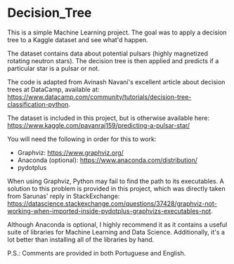 # Decision_Tree
This is a simple Machine Learning project. The goal was to apply a decision tree to a Kaggle dataset and see what'd happen.

The dataset contains data about potential pulsars (highly magnetized rotating neutron stars). The decision tree is then applied and predicts if a particular star is a pulsar or not.

The code is adapted from Avinash Navani's excellent article about decision trees at DataCamp, available at: https://www.datacamp.com/community/tutorials/decision-tree-classification-python. 

The dataset is included in this project, but is otherwise available here: https://www.kaggle.com/pavanraj159/predicting-a-pulsar-star/

You will need the following in order for this to work:

  - Graphviz: https://www.graphviz.org/
  - Anaconda (optional): https://www.anaconda.com/distribution/
  - pydotplus
  
When using Graphviz, Python may fail to find the path to its executables. A solution to this problem is provided in this project, which was directly taken from Sarunas' reply in StackExchange: https://datascience.stackexchange.com/questions/37428/graphviz-not-working-when-imported-inside-pydotplus-graphvizs-executables-not.

Although Anaconda is optional, I highly recommend it as it contains a useful suite of libraries for Machine Learning and Data Science. Additionally, it's a lot better than installing all of the libraries by hand.

P.S.: Comments are provided in both Portuguese and English.


